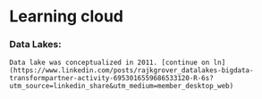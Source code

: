 # Learning cloud

###  Data Lakes: 

    Data lake was conceptualized in 2011. [continue on ln](https://www.linkedin.com/posts/rajkgrover_datalakes-bigdata-transformpartner-activity-6953016559686533120-R-6s?utm_source=linkedin_share&utm_medium=member_desktop_web)
